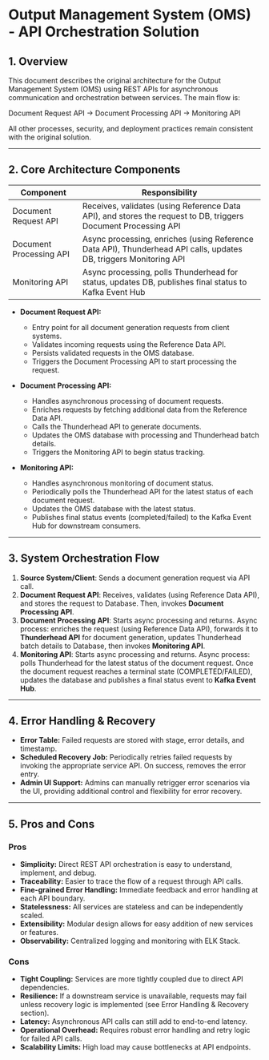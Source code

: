 # Output Management System (OMS) - API Orchestration Solution

## 1. Overview
This document describes the original architecture for the Output Management System (OMS) using REST APIs for asynchronous communication and orchestration between services. The main flow is:

Document Request API → Document Processing API → Monitoring API

All other processes, security, and deployment practices remain consistent with the original solution.

---

## 2. Core Architecture Components

| Component               | Responsibility                                                                                                    |
|-------------------------|-------------------------------------------------------------------------------------------------------------------|
| Document Request API    | Receives, validates (using Reference Data API), and stores the request to DB, triggers Document Processing API    |
| Document Processing API | Async processing, enriches (using Reference Data API), Thunderhead API calls, updates DB, triggers Monitoring API |
| Monitoring API          | Async processing, polls Thunderhead for status, updates DB, publishes final status to Kafka Event Hub             |

- **Document Request API:**
  - Entry point for all document generation requests from client systems.
  - Validates incoming requests using the Reference Data API.
  - Persists validated requests in the OMS database.
  - Triggers the Document Processing API to start processing the request.

- **Document Processing API:**
  - Handles asynchronous processing of document requests.
  - Enriches requests by fetching additional data from the Reference Data API.
  - Calls the Thunderhead API to generate documents.
  - Updates the OMS database with processing and Thunderhead batch details.
  - Triggers the Monitoring API to begin status tracking.

- **Monitoring API:**
  - Handles asynchronous monitoring of document status.
  - Periodically polls the Thunderhead API for the latest status of each document request.
  - Updates the OMS database with the latest status.
  - Publishes final status events (completed/failed) to the Kafka Event Hub for downstream consumers.

---

## 3. System Orchestration Flow
1. **Source System/Client**: Sends a document generation request via API call.
2. **Document Request API**: Receives, validates (using Reference Data API), and stores the request to Database. Then, invokes **Document Processing API**.
3. **Document Processing API**: Starts async processing and returns. Async process: enriches the request (using Reference Data API), forwards it to **Thunderhead API** for document generation, updates Thunderhead batch details to Database, then invokes **Monitoring API**.
4. **Monitoring API**: Starts async processing and returns. Async process: polls Thunderhead for the latest status of the document request. Once the document request reaches a terminal state (COMPLETED/FAILED), updates the database and publishes a final status event to **Kafka Event Hub**.

---

## 4. Error Handling & Recovery
- **Error Table:** Failed requests are stored with stage, error details, and timestamp.
- **Scheduled Recovery Job:** Periodically retries failed requests by invoking the appropriate service API. On success, removes the error entry.
- **Admin UI Support:** Admins can manually retrigger error scenarios via the UI, providing additional control and flexibility for error recovery.

---

## 5. Pros and Cons

### Pros
- **Simplicity:** Direct REST API orchestration is easy to understand, implement, and debug.
- **Traceability:** Easier to trace the flow of a request through API calls.
- **Fine-grained Error Handling:** Immediate feedback and error handling at each API boundary.
- **Statelessness:** All services are stateless and can be independently scaled.
- **Extensibility:** Modular design allows for easy addition of new services or features.
- **Observability:** Centralized logging and monitoring with ELK Stack.

### Cons
- **Tight Coupling:** Services are more tightly coupled due to direct API dependencies.
- **Resilience:** If a downstream service is unavailable, requests may fail unless recovery logic is implemented (see Error Handling & Recovery section).
- **Latency:** Asynchronous API calls can still add to end-to-end latency.
- **Operational Overhead:** Requires robust error handling and retry logic for failed API calls.
- **Scalability Limits:** High load may cause bottlenecks at API endpoints.
